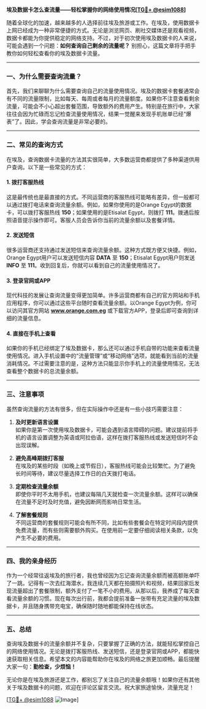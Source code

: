 **埃及数据卡怎么查流量——轻松掌握你的网络使用情况[[TG💪+ @esim1088](https://t.me/s/esim1088)]**

随着全球化的加速，越来越多的人选择前往埃及旅游或工作。在埃及，使用数据卡上网已经成为一种非常便捷的方式。无论是浏览网页、刷社交媒体还是观看视频，数据卡都能为你提供稳定的网络支持。不过，对于初次使用埃及数据卡的人来说，可能会遇到一个问题：**如何查询自己剩余的流量呢？** 别担心，这篇文章将手把手教你如何轻松查看你的埃及数据卡流量。

---

### 一、为什么需要查询流量？

首先，我们来聊聊为什么需要查询自己的流量使用情况。埃及的数据卡套餐通常会有不同的流量限制，比如每天、每周或者每月的流量额度。如果你不注意查看剩余流量，可能会不小心超出套餐范围，导致额外的费用产生。特别是在旅行中，大家往往会因为忙碌而忘记检查流量使用情况，结果一觉醒来发现手机账单已经“爆表”了。因此，学会查询流量是非常必要的。

---

### 二、常见的查询方式

在埃及，查询数据卡流量的方法其实很简单，大多数运营商都提供了多种渠道供用户查询。以下是一些常见的方式：

#### 1. **拨打客服热线**
这是最传统也是最直接的方式。不同运营商的客服热线可能略有差异，但一般都可以通过拨打电话来查询流量余额。例如，如果你使用的是Orange Egypt的数据卡，可以拨打客服热线 **150**；如果使用的是Etisalat Egypt，则拨打 **111**。拨通后按照语音提示操作即可。客服人员会告诉你当前的流量余额以及套餐详情。

#### 2. **发送短信**
很多运营商还支持通过发送短信来查询流量余额。这种方式既方便又快捷。例如，Orange Egypt用户可以发送短信内容 **DATA** 至 **150**；Etisalat Egypt用户则发送 **INFO** 至 **111**。收到回复后，你就可以看到自己的流量使用情况了。

#### 3. **登录官网或APP**
现代科技的发展让查询流量变得更加简单。许多运营商都有自己的官方网站和手机应用程序，你可以通过这些平台随时查看流量余额。以Orange Egypt为例，你可以访问其官方网站 **www.orange.com.eg** 或下载官方APP，登录后即可查询到详细的流量信息。

#### 4. **直接在手机上查看**
如果你的手机已经绑定了埃及数据卡，那么还可以通过手机自带的功能来查看流量使用情况。进入手机设置中的“流量管理”或“移动网络”选项，就能看到当前的流量消耗情况。不过需要注意的是，这种方法只能显示你手机上的流量使用情况，无法查看整个数据卡的总流量余额。

---

### 三、注意事项

虽然查询流量的方法有很多，但在实际操作中还是有一些小技巧需要注意：

1. **及时更新语言设置**  
   如果你是第一次使用埃及数据卡，可能会遇到语言障碍的问题。建议提前将手机的语言设置调整为英语或阿拉伯语，这样在拨打客服热线或发送短信时不会出现误解。

2. **避免高峰期拨打客服**  
   在埃及的某些时段（如晚上或节假日），客服热线可能会比较繁忙。为了避免长时间等待，建议尽量选择工作日的白天拨打电话。

3. **定期检查流量余额**  
   即使你平时不太用手机，也建议每隔几天就检查一次流量余额。这样可以确保在流量不足时及时充值，避免因断网而影响日常生活。

4. **了解套餐规则**  
   不同运营商的套餐规则可能会有所不同，比如有些套餐会在特定时间段内提供免费流量，而有些则需要额外购买。在使用前一定要仔细阅读相关条款，以免产生不必要的费用。

---

### 四、我的亲身经历

作为一个经常往返埃及的旅行者，我也曾经因为忘记查询流量余额而被高额账单吓了一跳。记得有一次去红海潜水，我连续几天都在拍摄照片和视频，结果回家后发现流量超出了套餐限制，额外支付了一笔不小的费用。从那以后，我养成了每天查看流量余额的习惯。现在每次出行前，我都会提前准备一张带有充足流量的埃及数据卡，并且随身携带充电宝，确保随时随地都能保持在线状态。

---

### 五、总结

查询埃及数据卡的流量余额并不复杂，只要掌握了正确的方法，就能轻松掌控自己的网络使用情况。无论是拨打客服热线、发送短信，还是登录官网或APP，都能快速获取相关信息。希望本文的内容能帮助你在埃及的网络之旅更加顺畅。最后提醒大家一句：**勤检查，少烦恼！** 

无论你是在埃及旅游还是工作，都别忘了关注自己的流量余额哦！如果你还有其他关于埃及数据卡的问题，欢迎在评论区留言交流。祝大家旅途愉快，流量充足！

[[TG💪+ @esim1088](https://t.me/s/esim1088) ![Image](https://i.postimg.cc/4NQfJmqS/Snipaste-2025-05-13-00-14-12.png)]